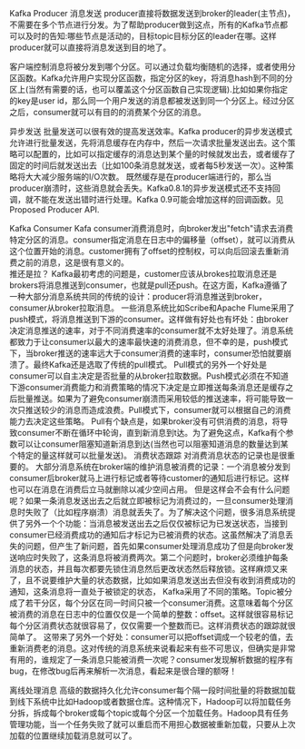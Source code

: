 Kafka Producer
消息发送
producer直接将数据发送到broker的leader(主节点)，不需要在多个节点进行分发。为了帮助producer做到这点，所有的Kafka节点都可以及时的告知:哪些节点是活动的，目标topic目标分区的leader在哪。这样producer就可以直接将消息发送到目的地了。

客户端控制消息将被分发到哪个分区。可以通过负载均衡随机的选择，或者使用分区函数。Kafka允许用户实现分区函数，指定分区的key，将消息hash到不同的分区上(当然有需要的话，也可以覆盖这个分区函数自己实现逻辑).比如如果你指定的key是user id，那么同一个用户发送的消息都被发送到同一个分区上。经过分区之后，consumer就可以有目的的消费某个分区的消息。

异步发送
批量发送可以很有效的提高发送效率。Kafka producer的异步发送模式允许进行批量发送，先将消息缓存在内存中，然后一次请求批量发送出去。这个策略可以配置的，比如可以指定缓存的消息达到某个量的时候就发出去，或者缓存了固定的时间后就发送出去（比如100条消息就发送，或者每5秒发送一次）。这种策略将大大减少服务端的I/O次数。
既然缓存是在producer端进行的，那么当producer崩溃时，这些消息就会丢失。Kafka0.8.1的异步发送模式还不支持回调，就不能在发送出错时进行处理。Kafka 0.9可能会增加这样的回调函数。见Proposed Producer API.

Kafka Consumer
Kafa consumer消费消息时，向broker发出"fetch"请求去消费特定分区的消息。consumer指定消息在日志中的偏移量（offset），就可以消费从这个位置开始的消息。customer拥有了offset的控制权，可以向后回滚去重新消费之前的消息，这是很有意义的。  
推还是拉？
Kafka最初考虑的问题是，customer应该从brokes拉取消息还是brokers将消息推送到consumer，也就是pull还push。在这方面，Kafka遵循了一种大部分消息系统共同的传统的设计：producer将消息推送到broker，consumer从broker拉取消息。
一些消息系统比如Scribe和Apache Flume采用了push模式，将消息推送到下游的consumer。这样做有好处也有坏处：由broker决定消息推送的速率，对于不同消费速率的consumer就不太好处理了。消息系统都致力于让consumer以最大的速率最快速的消费消息，但不幸的是，push模式下，当broker推送的速率远大于consumer消费的速率时，consumer恐怕就要崩溃了。最终Kafka还是选取了传统的pull模式。
Pull模式的另外一个好处是consumer可以自主决定是否批量的从broker拉取数据。Push模式必须在不知道下游consumer消费能力和消费策略的情况下决定是立即推送每条消息还是缓存之后批量推送。如果为了避免consumer崩溃而采用较低的推送速率，将可能导致一次只推送较少的消息而造成浪费。Pull模式下，consumer就可以根据自己的消费能力去决定这些策略。
Pull有个缺点是，如果broker没有可供消费的消息，将导致consumer不断在循环中轮询，直到新消息到t达。为了避免这点，Kafka有个参数可以让consumer阻塞知道新消息到达(当然也可以阻塞知道消息的数量达到某个特定的量这样就可以批量发送)。
消费状态跟踪
对消费消息状态的记录也是很重要的。
大部分消息系统在broker端的维护消息被消费的记录：一个消息被分发到consumer后broker就马上进行标记或者等待customer的通知后进行标记。这样也可以在消息在消费后立马就删除以减少空间占用。
但是这样会不会有什么问题呢？如果一条消息发送出去之后就立即被标记为消费过的，一旦consumer处理消息时失败了（比如程序崩溃）消息就丢失了。为了解决这个问题，很多消息系统提供了另外一个个功能：当消息被发送出去之后仅仅被标记为已发送状态，当接到consumer已经消费成功的通知后才标记为已被消费的状态。这虽然解决了消息丢失的问题，但产生了新问题，首先如果consumer处理消息成功了但是向broker发送响应时失败了，这条消息将被消费两次。第二个问题时，broker必须维护每条消息的状态，并且每次都要先锁住消息然后更改状态然后释放锁。这样麻烦又来了，且不说要维护大量的状态数据，比如如果消息发送出去但没有收到消费成功的通知，这条消息将一直处于被锁定的状态，
Kafka采用了不同的策略。Topic被分成了若干分区，每个分区在同一时间只被一个consumer消费。这意味着每个分区被消费的消息在日志中的位置仅仅是一个简单的整数：offset。这样就很容易标记每个分区消费状态就很容易了，仅仅需要一个整数而已。这样消费状态的跟踪就很简单了。
这带来了另外一个好处：consumer可以把offset调成一个较老的值，去重新消费老的消息。这对传统的消息系统来说看起来有些不可思议，但确实是非常有用的，谁规定了一条消息只能被消费一次呢？consumer发现解析数据的程序有bug，在修改bug后再来解析一次消息，看起来是很合理的额呀！


离线处理消息
高级的数据持久化允许consumer每个隔一段时间批量的将数据加载到线下系统中比如Hadoop或者数据仓库。这种情况下，Hadoop可以将加载任务分拆，拆成每个broker或每个topic或每个分区一个加载任务。Hadoop具有任务管理功能，当一个任务失败了就可以重启而不用担心数据被重新加载，只要从上次加载的位置继续加载消息就可以了。









